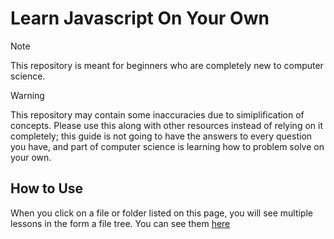 # Learn Javascript On Your Own
> [!Note]
> This repository is meant for beginners who are completely new to computer science.

> [!Warning]
> This repository may contain some inaccuracies due to simiplification of concepts. Please use this along with other resources instead of relying on it completely; this guide is not going to have the answers to every question you have, and part of computer science is learning how to problem solve on your own.

## How to Use
When you click on a file or folder listed on this page, you will see multiple lessons in the form a file tree. You can see them [here](https://github.com/sbrothers7/JSLessons/tree/main/)
